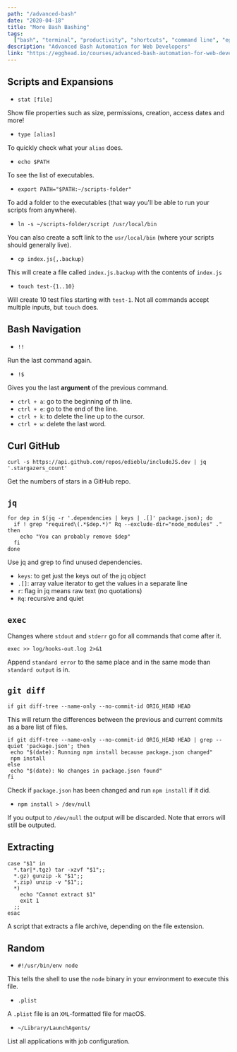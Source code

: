 ```yaml
---
path: "/advanced-bash"
date: "2020-04-18"
title: "More Bash Bashing"
tags:
  ["bash", "terminal", "productivity", "shortcuts", "command line", "egghead"]
description: "Advanced Bash Automation for Web Developers"
link: "https://egghead.io/courses/advanced-bash-automation-for-web-developers"
---
```


## Scripts and Expansions

- `stat [file]`

Show file properties such as size, permissions, creation, access dates and more!

- `type [alias]`

To quickly check what your `alias` does.

- `echo $PATH`

To see the list of executables.

- `export PATH="$PATH:~/scripts-folder"`

To add a folder to the executables (that way you'll be able to run your scripts from anywhere).

- `ln -s ~/scripts-folder/script /usr/local/bin`

You can also create a soft link to the `usr/local/bin` (where your scripts should generally live).

- `cp index.js{,.backup}`

This will create a file called `index.js.backup` with the contents of `index.js`

- `touch test-{1..10}`

Will create 10 test files starting with `test-1`. Not all commands accept multiple inputs, but `touch` does.

## Bash Navigation

- `!!`

Run the last command again.

- `!$`

Gives you the last **argument** of the previous command.

- `ctrl + a`: go to the beginning of th line.
- `ctrl + e`: go to the end of the line.
- `ctrl + k`: to delete the line up to the cursor.
- `ctrl + w`: delete the last word.

## Curl GitHub

`curl -s https://api.github.com/repos/edieblu/includeJS.dev | jq '.stargazers_count'`

Get the numbers of stars in a GitHub repo.

## `jq`

```
for dep in $(jq -r '.dependencies | keys | .[]' package.json); do
  if ! grep "required\(.*$dep.*)" Rq --exclude-dir="node_modules" ." then
    echo "You can probably remove $dep"
  fi
done
```

Use jq and grep to find unused dependencies.

- `keys`: to get just the keys out of the jq object
- `.[]`: array value iterator to get the values in a separate line
- `r`: flag in jq means raw text (no quotations)
- `Rq`: recursive and quiet

## `exec`

Changes where `stdout` and `stderr` go for all commands that come after it.

`exec >> log/hooks-out.log 2>&1`

Append `standard error` to the same place and in the same mode than `standard output` is in.

## `git diff`

`if git diff-tree --name-only --no-commit-id ORIG_HEAD HEAD`

This will return the differences between the previous and current commits as a bare list of files.

```
if git diff-tree --name-only --no-commit-id ORIG_HEAD HEAD | grep --quiet 'package.json'; then
 echo "$(date): Running npm install because package.json changed"
 npm install
else
 echo "$(date): No changes in package.json found"
fi
```

Check if `package.json` has been changed and run `npm install` if it did.

- `npm install > /dev/null`

If you output to `/dev/null` the output will be discarded. Note that errors will still be outputed.

## Extracting

```
case "$1" in
  *.tar|*.tgz) tar -xzvf "$1";;
  *.gz) gunzip -k "$1";;
  *.zip) unzip -v "$1";;
  *)
    echo "Cannot extract $1"
    exit 1
  ;;
esac
```

A script that extracts a file archive, depending on the file extension.

## Random

- `#!/usr/bin/env node`

This tells the shell to use the `node` binary in your environment to execute this file.

- `.plist`

A `.plist` file is an `XML`-formatted file for macOS.

- `~/Library/LaunchAgents/`

List all applications with job configuration.

